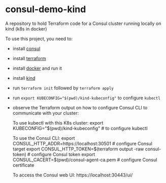 # consul-demo-kind
A repository to hold Terraform code for a Consul cluster running locally on kind (k8s in docker)

To use this project, you need to:

- install [consul](https://www.consul.io/)
- install [terraform](https://www.terraform.io/)
- install [docker](https://www.docker.com/) and run it
- install [kind](https://kind.sigs.k8s.io/)
- run `terraform init` followed by `terraform apply`
- run `export KUBECONFIG="$(pwd)/kind-kubeconfig"` to configure `kubectl`
- observe the Terraform output on how to configure Consul CLI to communicate with your cluster:

    To use kubectl with this K8s cluster:
    export KUBECONFIG="$(pwd)/kind-kubeconfig" # to configure kubectl

    To use the Consul CLI:
    export CONSUL_HTTP_ADDR=https://localhost:30501 # configure Consul target
    export CONSUL_HTTP_TOKEN=$(terraform output -raw consul-token) # configure Consul token
    export CONSUL_CACERT=$(pwd)/consul-agent-ca.pem # configure Consul certificate

    To access the Consul web UI:
    https://localhost:30443/ui/